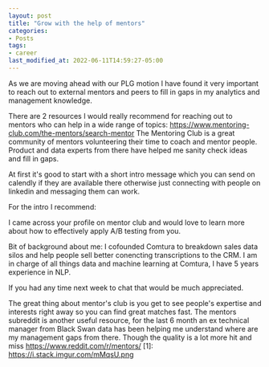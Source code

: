 ```yaml
---
layout: post
title: "Grow with the help of mentors"
categories:
- Posts
tags:
- career
last_modified_at: 2022-06-11T14:59:27-05:00
---
```


As we are moving ahead with our PLG motion I have found it very important to reach out to external mentors and peers to fill in gaps in my analytics and management knowledge. 


There are 2 resources I would really recommend for reaching out to mentors who can help in a wide range of topics:
https://www.mentoring-club.com/the-mentors/search-mentor
The Mentoring Club is a great community of mentors volunteering their time to coach and mentor people. Product and data experts from there have helped me sanity check ideas and fill in gaps.


At first it's good to start with a short intro message which you can send on calendly if they are available there otherwise just connecting with people on linkedin and messaging them can work.


For the intro I recommend:


*<OBJECTIVE>*
I came across your profile on mentor club and would love to learn more about how to effectively apply A/B testing from you.


*<INTRO>*
Bit of background about me:
I cofounded Comtura to breakdown sales data silos and help people sell better conencting transcriptions to the CRM. I am in charge of all things data and machine learning at Comtura, I have 5 years experience in NLP.


*<NEXT STEP>*
If you had any time next week to chat that would be much appreciated.


The great thing about mentor's club is you get to see people's expertise and interests right away so you can find great matches fast.
The mentors  subreddit is another useful resource, for the last 6 month an ex technical manager from Black Swan data has been helping me understand where are my management gaps from there. Though the quality is a lot more hit and miss https://www.reddit.com/r/mentors/ 
[1]: https://i.stack.imgur.com/mMqsU.png
